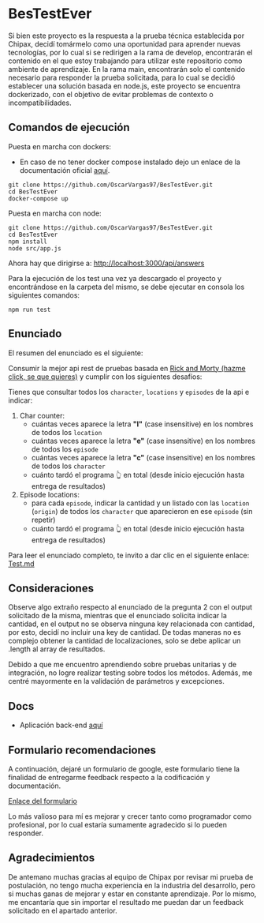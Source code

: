 # BesTestEver
Si bien este proyecto es la respuesta a la prueba técnica establecida por Chipax, decidí tomármelo como una oportunidad para aprender nuevas tecnologías, por lo cual si se redirigen a la rama de develop, encontrarán el contenido en el que estoy trabajando para utilizar este repositorio como ambiente de aprendizaje.
En la rama main, encontrarán solo el contenido necesario para responder la prueba solicitada, para lo cual se decidió establecer una solución basada en node.js, este proyecto se encuentra dockerizado, con el objetivo de evitar problemas de contexto o incompatibilidades.


## Comandos de ejecución
Puesta en marcha con dockers:
* En caso de no tener docker compose instalado dejo un enlace de la documentación oficial [aquí](https://docs.docker.com/compose/install/).


```console
git clone https://github.com/OscarVargas97/BesTestEver.git
cd BesTestEver
docker-compose up
```
Puesta en marcha con node:


```console
git clone https://github.com/OscarVargas97/BesTestEver.git
cd BesTestEver
npm install
node src/app.js
```


Ahora hay que dirigirse a:
[http://localhost:3000/api/answers](http://localhost:3000/api/answers)


Para la ejecución de los test una vez ya descargado el proyecto y encontrándose en la carpeta del mismo, se debe ejecutar en consola los siguientes comandos:
```console
npm run test
```

## Enunciado


El resumen del enunciado es el siguiente:


Consumir la mejor api rest de pruebas basada en [Rick and Morty (hazme click, se que quieres)](https://rickandmortyapi.com/) y cumplir con los siguientes desafíos:


Tienes que consultar todos los `character`, `locations` y `episodes` de la api e indicar:
1. Char counter:
    - cuántas veces aparece la letra **"l"** (case insensitive) en los nombres de todos los `location`
    - cuántas veces aparece la letra **"e"** (case insensitive) en los nombres de todos los `episode`
    - cuántas veces aparece la letra **"c"** (case insensitive) en los nombres de todos los `character`
    - cuánto tardó el programa 👆 en total (desde inicio ejecución hasta entrega de resultados)
2. Episode locations:
    - para cada `episode`, indicar la cantidad y un listado con las `location` (`origin`) de todos los `character` que aparecieron en ese `episode` (sin repetir)
    - cuánto tardó el programa 👆 en total (desde inicio ejecución hasta entrega de resultados)


Para leer el enunciado completo, te invito a dar clic en el siguiente enlace: [Test.md](docs/Test.md)


## Consideraciones


Observe algo extraño respecto al enunciado de la pregunta 2 con el output solicitado de la misma, mientras que el enunciado solicita indicar la cantidad, en el output no se observa ninguna key relacionada con cantidad, por esto, decidí no incluir una key de cantidad. De todas maneras no es complejo obtener la cantidad de localizaciones, solo se debe aplicar un .length al array de resultados.


Debido a que me encuentro aprendiendo sobre pruebas unitarias y de integración, no logre realizar testing sobre todos los métodos. Además, me centré mayormente en la validación de parámetros y excepciones.
## Docs
- Aplicación back-end  [aquí](docs/Server.md)


## Formulario recomendaciones
A continuación, dejaré un formulario de google, este formulario tiene la finalidad de entregarme feedback respecto a la codificación y documentación.


[Enlace del formulario](https://docs.google.com/forms/d/1jLCJIpYxdx_ycywhJH-1OI6lw2TDYeNaOs8ubq_mEbI/viewform?edit_requested=true)


Lo más valioso para mí es mejorar y crecer tanto como programador como profesional, por lo cual estaría sumamente agradecido si lo pueden responder.


## Agradecimientos


De antemano muchas gracias al equipo de Chipax por revisar mi prueba de postulación, no tengo mucha experiencia en la industria del desarrollo, pero si muchas ganas de mejorar y estar en constante aprendizaje. Por lo mismo, me encantaría que sin importar el resultado me puedan dar un feedback solicitado en el apartado anterior.